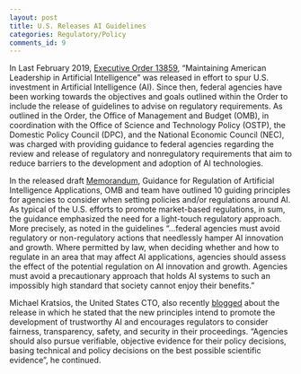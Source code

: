 ```yaml
---
layout: post
title: U.S. Releases AI Guidelines
categories: Regulatory/Policy
comments_id: 9
---
```


In Last February 2019, [Executive Order 13859](https://www.federalregister.gov/documents/2019/02/14/2019-02544/maintaining-american-leadership-in-artificial-intelligence), “Maintaining American Leadership in Artificial Intelligence” was released in effort to spur U.S. investment in Artificial Intelligence (AI).  Since then, federal agencies have been working towards the objectives and goals outlined within the Order to include the release of guidelines to advise on regulatory requirements.  As outlined in the Order, the Office of Management and Budget (OMB), in coordination with the Office of Science and Technology Policy (OSTP), the Domestic Policy Council (DPC), and the National Economic Council (NEC), was charged with providing guidance to federal agencies regarding the review and release of regulatory and nonregulatory requirements that aim to reduce barriers to the development and adoption of AI technologies.

In the released draft [Memorandum](https://www.whitehouse.gov/wp-content/uploads/2020/01/Draft-OMB-Memo-on-Regulation-of-AI-1-7-19.pdf), Guidance for Regulation of Artificial Intelligence Applications, OMB and team have outlined 10 guiding principles for agencies to consider when setting policies and/or regulations around AI.  As typical of the U.S. efforts to promote market-based regulations, in sum, the guidance emphasized the need for a light-touch regulatory approach.  More precisely, as noted in the guidelines “…federal agencies must avoid regulatory or non-regulatory actions that needlessly hamper AI innovation and growth. Where permitted by law, when deciding whether and how to regulate in an area that may affect AI applications, agencies should assess the effect of the potential regulation on AI innovation and growth. Agencies must avoid a precautionary approach that holds AI systems to such an impossibly high standard that society cannot enjoy their benefits.”

Michael Kratsios, the United States CTO, also recently [blogged](https://www.whitehouse.gov/articles/ai-that-reflects-american-values/) about the release in which he stated that the new principles intend to promote the development of trustworthy AI and encourages regulators to consider fairness, transparency, safety, and security in their proceedings. “Agencies should also pursue verifiable, objective evidence for their policy decisions, basing technical and policy decisions on the best possible scientific evidence”, he continued.
